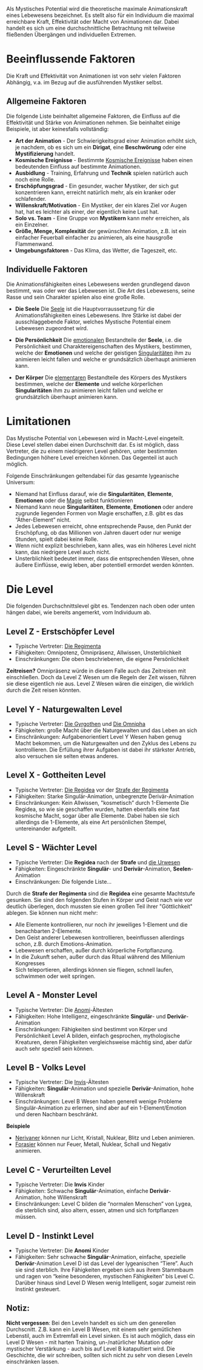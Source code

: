 Als Mystisches Potential wird die theoretische maximale Animationskraft eines Lebewesens bezeichnet. Es stellt also für ein Individuum die maximal erreichbare Kraft, Effektivität oder Macht von Animationen dar. Dabei handelt es sich um eine durchschnittliche Betrachtung mit teilweise fließenden Übergängen und individuellen Extremen.

# Beeinflussende Faktoren
Die Kraft und Effektivität von Animationen ist von sehr vielen Faktoren Abhängig, v.a. im Bezug auf die ausführenden Mystiker selbst. 

## Allgemeine Faktoren
Die folgende Liste beinhaltet allgemeine Faktoren, die Einfluss auf die Effektivität und Stärke von Animationen nehmen. Sie beinhaltet einige Beispiele, ist aber keinesfalls vollständig:
- **Art der Animation** - Der Schwierigkeitsgrad einer Animation erhöht sich, je nachdem, ob es sich um ein **Dirigat**, eine **Beschwörung** oder eine **Mystifizierung** handelt.
- **Kosmische Ereignisse** - Bestimmte [Kosmische Ereignisse](Kosmische%20Ereignisse.md) haben einen bedeutenden Einfluss auf bestimmte Animationen.
- **Ausbidlung** - Training, Erfahrung und **Technik** spielen natürlich auch noch eine Rolle.
- **Erschöpfungsgrad** - Ein gesunder, wacher Mystiker, der sich gut konzentrieren kann, erreicht natürlich mehr, als ein kranker oder schlafender.
- **Willenskraft/Motivation** - Ein Mystiker, der ein klares Ziel vor Augen hat, hat es leichter als einer, der eigentlich keine Lust hat.
- **Solo vs. Team** - Eine Gruppe von **Mystikern** kann mehr erreichen, als ein Einzelner. 
- **Größe, Menge, Komplexität** der gewünschten Animation, z.B. ist ein einfacher Feuerball einfacher zu animieren, als eine hausgroße Flammenwand.
- **Umgebungsfaktoren** - Das Klima, das Wetter, die Tageszeit, etc.

## Individuelle Faktoren
Die Animationsfähigkeiten eines Lebewesens werden grundlegend davon bestimmt, was oder wer das Lebewesen ist. Die Art des Lebewesens, seine Rasse und sein Charakter spielen also eine große Rolle.

- **Die Seele**
	Die [Seele](Die%20Seele.md) ist die Hauptvorraussetzung für die Animationsfähigkeiten eines Lebewesens. Ihre Stärke ist dabei der ausschlaggebende Faktor, welches Mystische Potential einem Lebewesen zugeordnet wird.

- **Die Persönlichkeit**
	Die [emotionalen](Die%20Emotionen.md) Bestandteile der **Seele**, i.e. die Persönlichkeit und Charaktereigenschaften des Mystikers, bestimmen, welche der **Emotionen** und welche der geistigen [Singularitäten](Die%20Singularitäten.md) ihm zu animieren leicht fallen und welche er grundsätzlich überhaupt animieren kann.

- **Der Körper**
	Die [elementaren](Die%20Elemente.md) Bestandteile des Körpers des Mystikers bestimmen, welche der **Elemente** und welche körperlichen **Singularitäten** ihm zu animieren leicht fallen und welche er grundsätzlich überhaupt animieren kann.

# Limitationen
Das Mystische Potential von Lebewesen wird in Macht-Level eingeteilt. Diese Level stellen dabei einen Durchschnitt dar. Es ist möglich, dass Vertreter, die zu einem niedrigeren Level gehören, unter bestimmten Bedingungen höhere Level erreichen können. Das Gegenteil ist auch möglich.

Folgende Einschränkungen geltendabei für das gesamte lygeanische Universum:
- Niemand hat Einfluss darauf, wie die **Singularitäten**, **Elemente**, **Emotionen** oder die [Magie](Die%20Magie.md) selbst funktionieren
- Niemand kann neue **Singularitäten**, **Elemente**, **Emotionen** oder andere zugrunde liegenden Formen von Magie erschaffen, z.B. gibt es das “Äther-Element” nicht.
- Jedes Lebewesen erreicht, ohne entsprechende Pause, den Punkt der Erschöpfung, ob das Millionen von Jahren dauert oder nur wenige Stunden, spielt dabei keine Rolle.
- Wenn nicht explizit beschrieben, kann alles, was ein höheres Level nicht kann, das niedrigere Level auch nicht.
- Unsterblichkeit bedeutet immer, dass die entsprechenden Wesen, ohne äußere Einflüsse, ewig leben, aber potentiell ermordet werden könnten.

# Die Level
Die folgenden Durchschnittslevel gibt es. Tendenzen nach oben oder unten hängen dabei, wie bereits angemerkt, vom Individuum ab.
## Level Z - Erstschöpfer Level
- Typische Vertreter: [Die Regimenta](Die%20Regimenta.md)
- Fähigkeiten: Omnipotenz, Omnipräsenz, Allwissen, Unsterblichkeit
- Einschränkungen: Die oben beschriebenen, die eigene Persönlichkeit

**Zeitreisen?**
Omnipräsenz würde in diesem Falle auch das Zeitreisen mit einschließen. Doch da Level Z Wesen um die Regeln der Zeit wissen, führen sie diese eigentlich nie aus. Level Z Wesen wären die einzigen, die wirklich durch die Zeit reisen könnten.
## Level Y - Naturgewalten Level
- Typische Vertreter: [Die Gyrgothen](Die%20Gyrgothen.md) und [Die Omnipha](Die%20Omnipha.md)
- Fähigkeiten: große Macht über die Naturgewalten und das Leben an sich
- Einschränkungen: Aufgabenorientiert
Level Y Wesen haben genug Macht bekommen, um die Naturgewalten und den Zyklus des Lebens zu kontrollieren. Die Erfüllung ihrer Aufgaben ist dabei ihr stärkster Antrieb, also versuchen sie selten etwas anderes.
## Level X - Gottheiten Level
- Typische Vertreter: [Die Regidea](Die%20Regidea.md) vor der [Strafe der Regimenta](Die%20Strafe%20der%20Regimenta.md)
- Fähigkeiten: Starke Singulär-Animation, unbegrenzte Derivär-Animation
- Einschränkungen: Kein Allwissen, "kosmetisch” durch 1-Elemente
Die Regidea, so wie sie geschaffen wurden, hatten ebenfalls eine fast kosmische Macht, sogar über alle Elemente. Dabei haben sie sich allerdings die 1-Elemente, als eine Art persönlichen Stempel, untereinander aufgeteilt.
## Level S - Wächter Level
- Typische Vertreter: Die **Regidea** nach der **Strafe** und [die Urwesen](Die%20Urwesen.md)
- Fähigkeiten: Eingeschränkte **Singulär**- und **Derivär**-Animation, **Seelen**-Animation
- Einschränkungen: Die folgende Liste...

Durch die **Strafe der Regimenta** sind die **Regidea** eine gesamte Machtstufe gesunken. Sie sind den folgenden Stufen in Körper und Geist nach wie vor deutlich überlegen, doch mussten sie einen großen Teil ihrer "Göttlichkeit" ablegen. Sie können nun nicht mehr:
- Alle Elemente kontrollieren, nur noch ihr jeweiliges 1-Element und die benachbarten 2-Elemente.
- Den Geist anderer Lebewesen kontrollieren, beeinflussen allerdings schon, z.B. durch Emotions-Animation.
- Lebewesen erschaffen, außer durch körperliche Fortpflanzung.
- In die Zukunft sehen, außer durch das Ritual während des Millenium Kongresses
- Sich teleportieren, allerdings können sie fliegen, schnell laufen, schwimmen oder weit springen.
## Level A - Monster Level
- Typische Vertreter: Die [Anomi](Die%20Anomi.md)-Ältesten
- Fähigkeiten: Hohe Intelligenz, eingeschränkte **Singulär**- und **Derivär**-Animation
- Einschränkungen: Fähigkeiten sind bestimmt von Körper und Persönlichkeit
Level A bilden, einfach gesprochen, mythologische Kreaturen, deren Fähigkeiten vergleichsweise mächtig sind, aber dafür auch sehr speziell sein können.
## Level B - Volks Level
- Typische Vertreter: Die [Invis](Die%20Invis.md)-Ältesten
- Fähigkeiten: **Singulär**-Animation und spezielle **Derivär**-Animation, hohe Willenskraft
- Einschränkungen: Level B Wesen haben generell wenige Probleme Singulär-Animation zu erlernen, sind aber auf ein 1-Element/Emotion und deren Nachbarn beschränkt.

**Beispiele**
- [Nerivaner](Die%20Nerivaner.md) können nur Licht, Kristall, Nuklear, Blitz und Leben animieren.
- [Forasier](Die%20Forasier) können nur Feuer, Metall, Nuklear, Schall und Negativ animieren.
## Level C - Verurteilten Level
- Typische Vertreter: Die **Invis** Kinder
- Fähigkeiten: Schwache **Singulär**-Animation, einfache **Derivär**-Animation, hohe Willenskraft
- Einschränkungen: Level C bilden die “normalen Menschen” von Lygea, die sterblich sind, also altern, essen, atmen und sich fortpflanzen müssen.
## Level D - Instinkt Level
- Typische Vertreter: Die **Anomi** Kinder
- Fähigkeiten: Sehr schwache **Singulär**-Animation, einfache, spezielle **Derivär**-Animation
Level D ist das Level der lygeanischen “Tiere”. Auch sie sind sterblich. Ihre Fähigkeiten ergeben sich aus ihrem Stammbaum und ragen von “keine besonderen, mystischen Fähigkeiten” bis Level C. Darüber hinaus sind Level D Wesen wenig Intelligent, sogar zumeist rein Instinkt gesteuert.


## Notiz: 
**Nicht vergessen**: Bei den Leveln handelt es sich um den generellen Durchscnitt. Z.B. kann ein Level B Wesen, mit einem sehr gemütlichen Lebenstil, auch im Extremfall ein Level sinken. Es ist auch möglich, dass ein Level D Wesen - mit harten Training, un-/natürlicher Mutation oder mystischer Verstärkung - auch bis auf Level B katapultiert wird. Die Geschichte, die wir schreiben, sollten sich nicht zu sehr von diesen Leveln einschränken lassen.